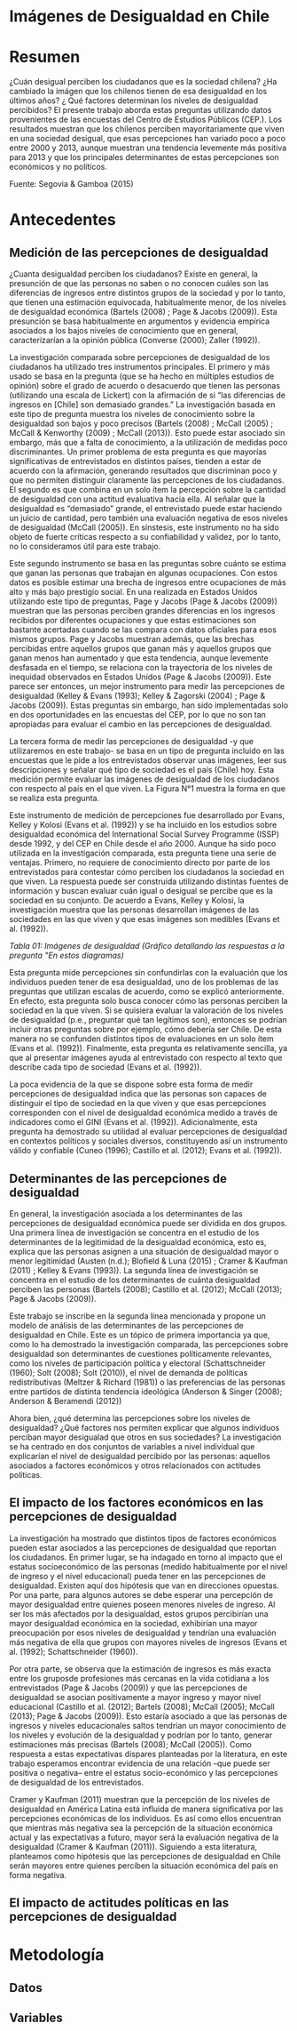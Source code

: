# Imágenes de Desigualdad en Chile

# Resumen

¿Cuán desigual perciben los ciudadanos que es la sociedad chilena? ¿Ha cambiado la imágen que los chilenos tienen de esa desigualdad en los últimos años? ¿ Qué factores determinan los niveles de desigualdad percibidos? El presente trabajo aborda estas preguntas utilizando datos provenientes de las encuestas del Centro de Estudios Públicos (CEP.). Los resultados muestran que los chilenos perciben mayoritariamente que viven en una sociedad desigual, que esas percepciones han variado poco a poco entre 2000 y 2013, aunque muestran una tendencia levemente más positiva para 2013 y que los principales determinantes de estas percepciones son económicos y no políticos.

Fuente: Segovia & Gamboa (2015)

# Antecedentes

## Medición de las percepciones de desigualdad

¿Cuanta desigualdad perciben los ciudadanos? Existe en general, la presunción de que las personas no saben o no conocen cuáles son las diferencias de ingresos entre distintos grupos de la sociedad y por lo tanto, que tienen una estimación equivocada, habitualmente menor, de los niveles de desigualdad económica (Bartels (2008) ; Page & Jacobs (2009)). Esta presunción se basa habitualmente en argumentos y evidencia empírica asociados a los bajos niveles de conocimiento que en general, caracterizarían a la opinión pública (Converse (2000); Zaller (1992)).

La investigación comparada sobre percepciones de desigualdad de los ciudadanos ha utilizado tres instrumentos principales. El primero y más usado se basa en la pregunta (que se ha hecho en múltiples estudios de opinión) sobre el grado de acuerdo o desacuerdo que tienen las personas (utilizando una escala de Lickert) con la afirmación de si “las diferencias de ingresos en [Chile] son demasiado grandes.” La investigación basada en este tipo de pregunta muestra los niveles de conocimiento sobre la desigualdad son bajos y poco precisos (Bartels (2008) ; McCall (2005) ; McCall & Kenworthy (2009) ; McCall (2013)). Esto puede estar asociado sin embargo, más que a falta de conocimiento, a la utilización de medidas poco discriminantes. Un primer problema de esta pregunta es que mayorías significativas de entrevistados en distintos países, tienden a estar de acuerdo con la afirmación, generando resultados que discriminan poco y que no permiten distinguir claramente las percepciones de los ciudadanos. El segundo es que combina en un solo ítem la percepción sobre la cantidad de desigualdad con una actitud evaluativa hacia ella. Al señalar que la desigualdad es “demasiado” grande, el entrevistado puede estar haciendo un juicio de cantidad, pero también una evaluación negativa de esos niveles de desigualdad (McCall (2005)). En sínstesis, este instrumento no ha sido objeto de fuerte críticas respecto a su confiabilidad y validez, por lo tanto, no lo consideramos útil para este trabajo.

Este segundo instrumento se basa en las preguntas sobre cuánto se estima que ganan las personas que trabajan en algunas ocupaciones. Con estos datos es posible estimar una brecha de ingresos entre ocupaciones de más alto y más bajo prestigio social. En una realizada en Estados Unidos utilizando este tipo de preguntas, Page y Jacobs (Page & Jacobs (2009)) muestran que las personas perciben grandes diferencias en los ingresos recibidos por diferentes ocupaciones y que estas estimaciones son bastante acertadas cuando se las compara con datos oficiales para esos mismos grupos. Page y Jacobs muestran además, que las brechas percibidas entre aquellos grupos que ganan más y aquellos grupos que ganan menos han aumentado y que esta tendencia, aunque levemente desfasada en el tiempo, se relaciona con la trayectoria de los niveles de inequidad observados en Estados Unidos (Page & Jacobs (2009)). Este parece ser entonces, un mejor instrumento para medir las percepciones de desigualdad (Kelley & Evans (1993); Kelley & Zagorski (2004) ; Page & Jacobs (2009)). Estas preguntas sin embargo, han sido implementadas solo en dos oportunidades en las encuestas del CEP, por lo que no son tan apropiadas para evaluar el cambio en las percepciones de desigualdad.

La tercera forma de medir las percepciones de desigualdad -y que utilizaremos en este trabajo- se basa en un tipo de pregunta incluido en las encuestas que le pide a los entrevistados observar unas imágenes, leer sus descripciones y señalar qué tipo de sociedad es el país (Chile) hoy. Esta medición permite evaluar las imágenes de desigualdad de los ciudadanos con respecto al país en el que viven. La Figura N°1 muestra la forma en que se realiza esta pregunta.

Este instrumento de medición de percepciones fue desarrollado por Evans, Kelley y Kolosi (Evans et al. (1992)) y se ha incluido en los estudios sobre desigualdad económica del International Social Survey Programme (ISSP) desde 1992, y del CEP en Chile desde el año 2000. Aunque ha sido poco utilizada en la investigación comparada, esta pregunta tiene una serie de ventajas. Primero, no requiere de conocimiento directo por parte de los entrevistados para contestar cómo perciben los ciudadanos la sociedad en que viven. La respuesta puede ser construida utilizando distintas fuentes de información y buscan evaluar cuán igual o desigual se percibe que es la sociedad en su conjunto. De acuerdo a Evans, Kelley y Kolosi, la investigación muestra que las personas desarrollan imágenes de las sociedades en las que viven y que esas imágenes son medibles (Evans et al. (1992)).

*Tabla 01: Imágenes de desigualdad (Gráfico detallando las respuestas a la pregunta "En estos diagramas)*

Esta pregunta mide percepciones sin confundirlas con la evaluación que los individuos pueden tener de esa desigualdad, uno de los problemas de las preguntas que utilizan escalas de acuerdo, como se explicó anteriormente. En efecto, esta pregunta solo busca conocer cómo las personas perciben la sociedad en la que viven. Si se quisiera evaluar la valoración de los niveles de desigualdad (p.e., preguntar qué tan legítimos son), entonces se podrían incluir otras preguntas sobre por ejemplo, cómo debería ser Chile. De esta manera no se confunden distintos tipos de evaluaciones en un solo ítem (Evans et al. (1992)). Finalmente, esta pregunta es relativamente sencilla, ya que al presentar imágenes ayuda al entrevistado con respecto al texto que describe cada tipo de sociedad (Evans et al. (1992)).

La poca evidencia de la que se dispone sobre esta forma de medir percepciones de desigualdad indica que las personas son capaces de distinguir el tipo de sociedad en la que viven y que esas percepciones corresponden con el nivel de desigualdad económica medido a través de indicadores como el GINI (Evans et al. (1992)). Adicionalmente, esta pregunta ha demostrado su utilidad al evaluar percepciones de desigualdad en contextos políticos y sociales diversos, constituyendo así un instrumento válido y confiable (Cuneo (1996); Castillo et al. (2012); Evans et al. (1992)).

## Determinantes de las percepciones de desigualdad

En general, la investigación asociada a los determinantes de las percepciones de desigualdad económica puede ser dividida en dos grupos. Una primera línea de investigación se concentra en el estudio de los determinantes de la legitimidad de la desigualdad económica, esto es, explica que las personas asignen a una situación de desigualdad mayor o menor legitimidad (Austen (n.d.); Blofield & Luna (2015) ; Cramer & Kaufman (2011) ; Kelley & Evans (1993)). La segunda línea de investigación se concentra en el estudio de los determinantes de cuánta desigualdad perciben las personas (Bartels (2008); Castillo et al. (2012); McCall (2013); Page & Jacobs (2009)).

Este trabajo se inscribe en la segunda línea mencionada y propone un modelo de análisis de las determinantes de las percepciones de desigualdad en Chile. Este es un tópico de primera importancia ya que, como lo ha demostrado la investigación comparada, las percepciones sobre desigualdad son determinantes de cuestiones políticamente relevantes, como los niveles de participación política y electoral (Schattschneider (1960); Solt (2008); Solt (2010)), el nivel de demanda de políticas redistributivas (Meltzer & Richard (1981)) o las preferencias de las personas entre partidos de distinta tendencia ideológica (Anderson & Singer (2008); Anderson & Beramendi (2012))

Ahora bien, ¿qué determina las percepciones sobre los niveles de desigualdad? ¿Qué factores nos permiten explicar que algunos individuos perciban mayor desigualad que otros en sus sociedades? La investigación se ha centrado en dos conjuntos de variables a nivel individual que explicarían el nivel de desigualdad percibido por las personas: aquellos asociados a factores económicos y otros relacionados con actitudes políticas.

## El impacto de los factores económicos en las percepciones de desigualdad

La investigación ha mostrado que distintos tipos de factores económicos pueden estar asociados a las percepciones de desigualdad que reportan los ciudadanos. En primer lugar, se ha indagado en torno al impacto que el estatus socioeconómico de las personas (medido habitualmente por el nivel de ingreso y el nivel educacional) pueda tener en las percepciones de desigualdad. Existen aquí dos hipótesis que van en direcciones opuestas. Por una parte, para algunos autores se debe esperar una percepción de mayor desigualdad entre quienes poseen menores niveles de ingreso. Al ser los más afectados por la desigualdad, estos grupos percibirían una mayor desigualdad económica en la sociedad, exhibirían una mayor preocupación por esos niveles de desigualdad y tendrían una evaluación más negativa de ella que grupos con mayores niveles de ingresos (Evans et al. (1992); Schattschneider (1960)).

Por otra parte, se observa que la estimación de ingresos es más exacta entre los gruposde profesiones más cercanas en la vida cotidiana a los entrevistados (Page & Jacobs (2009)) y que las percepciones de desigualdad se asocian positivamente a mayor ingreso y mayor nivel educacional (Castillo et al. (2012); Bartels (2008); McCall (2005); McCall (2013); Page & Jacobs (2009)). Esto estaría asociado a que las personas de ingresos y niveles educacionales saltos tendrían un mayor conocimiento de los niveles y evolución de la desigualdad y podrían por lo tanto, generar estimaciones más precisas (Bartels (2008); McCall (2005)). Como respuesta a estas expectativas dispares planteadas por la literatura, en este trabajo esperamos encontrar evidencia de una relación –que puede ser positiva o negativa– entre el estatus socio-económico y las percepciones de desigualdad de los entrevistados.

Cramer y Kaufman (2011) muestran que la percepción de los niveles de desigualdad en América Latina está influida de manera significativa por las percepciones económicas de los individuos. Es así como ellos encuentran que mientras más negativa sea la percepción de la situación económica actual y las expectativas a futuro, mayor será la evaluación negativa de la desigualdad (Cramer & Kaufman (2011)). Siguiendo a esta literatura, planteamos como hipótesis que las percepciones de desigualdad en Chile serán mayores entre quienes perciben la situación económica del país en forma negativa.

## El impacto de actitudes políticas en las percepciones de desigualdad

# Metodología

## Datos

## Variables
